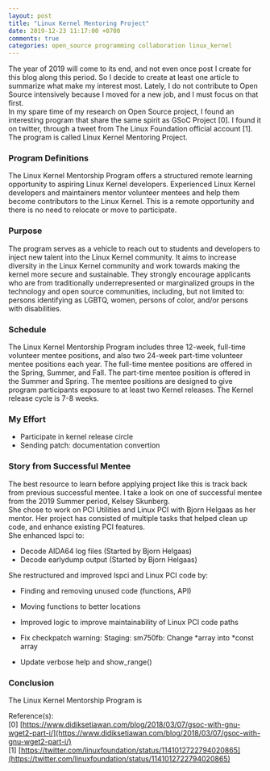 ```yaml
---
layout: post
title: "Linux Kernel Mentoring Project"
date: 2019-12-23 11:17:00 +0700
comments: true
categories: open_source programming collaboration linux_kernel
---
```


The year of 2019 will come to its end, and not even once post I create for this
blog along this period. So I decide to create at least one article to summarize
what make my interest most. Lately, I do not contribute to Open Source
intensively because I moved for a new job, and I must focus on that first.  
In my spare time of my research on Open Source project, I found an interesting
program that share the same spirit as GSoC Project [0]. I found it on twitter,
through a tweet from The Linux Foundation official account [1]. The program is
called Linux Kernel Mentoring Project.

### Program Definitions

The Linux Kernel Mentorship Program offers a structured remote learning
opportunity to aspiring Linux Kernel developers. Experienced Linux Kernel
developers and maintainers mentor volunteer mentees and help them become
contributors to the Linux Kernel. This is a remote opportunity and there is no
need to relocate or move to participate.

### Purpose

The program serves as a vehicle to reach out to students and developers to
inject new talent into the Linux Kernel community. It aims to increase diversity
in the Linux Kernel community and work towards making the kernel more secure and
sustainable. They strongly encourage applicants who are from traditionally
underrepresented or marginalized groups in the technology and open source
communities, including, but not limited to: persons identifying as LGBTQ, women,
persons of color, and/or persons with disabilities. 

### Schedule

The Linux Kernel Mentorship Program includes three 12-week, full-time volunteer
mentee positions, and also two 24-week part-time volunteer mentee positions each
year. The full-time mentee positions are offered in the Spring, Summer, and
Fall. The part-time mentee position is offered in the Summer and Spring. The
mentee positions are designed to give program participants exposure to at least
two Kernel releases. The Kernel release cycle is 7-8 weeks. 

### My Effort

* Participate in kernel release circle
* Sending patch: documentation convertion

### Story from Successful Mentee

The best resource to learn before applying project like this is track back from
previous successful mentee. I take a look on one of successful mentee from the
2019 Summer period, Kelsey Skunberg.  
She chose to work on PCI Utilities and Linux PCI with Bjorn Helgaas as her
mentor. Her project has consisted of multiple tasks that helped clean up code,
and enhance existing PCI features.  
She enhanced lspci to:

* Decode AIDA64 log files (Started by Bjorn Helgaas)
* Decode earlydump output (Started by Bjorn Helgaas)

She restructured and improved lspci and Linux PCI code by:

* Finding and removing unused code (functions, API)
* Moving functions to better locations
* Improved logic to improve maintainability of Linux PCI code paths

* Fix checkpatch warning: Staging: sm750fb: Change \*array into \*const array
* Update verbose help and show_range()


### Conclusion

The Linux Kernel Mentorship Program is

Reference(s):  
[0] [https://www.didiksetiawan.com/blog/2018/03/07/gsoc-with-gnu-wget2-part-i/](https://www.didiksetiawan.com/blog/2018/03/07/gsoc-with-gnu-wget2-part-i/)  
[1] [https://twitter.com/linuxfoundation/status/1141012722794020865](https://twitter.com/linuxfoundation/status/1141012722794020865)
